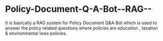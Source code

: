# Policy-Document-Q-A-Bot--RAG--
It is basically a RAG system for Policy Document Q&amp;A Bot which is used to answer the policy related questions where policies are education , taxation &amp; environmental laws policies. 
